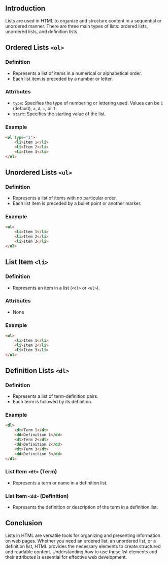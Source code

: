 

## Introduction
Lists are used in HTML to organize and structure content in a sequential or unordered manner. There are three main types of lists: ordered lists, unordered lists, and definition lists.

## Ordered Lists `<ol>`

### Definition
- Represents a list of items in a numerical or alphabetical order.
- Each list item is preceded by a number or letter.

### Attributes
- `type`: Specifies the type of numbering or lettering used. Values can be `1` (default), `a`, `A`, `i`, or `I`.
- `start`: Specifies the starting value of the list.

### Example
```html
<ol type="1">
    <li>Item 1</li>
    <li>Item 2</li>
    <li>Item 3</li>
</ol>
```

## Unordered Lists `<ul>`

### Definition
- Represents a list of items with no particular order.
- Each list item is preceded by a bullet point or another marker.

### Example
```html
<ul>
    <li>Item 1</li>
    <li>Item 2</li>
    <li>Item 3</li>
</ul>
```

## List Item `<li>`

### Definition
- Represents an item in a list (`<ol>` or `<ul>`).

### Attributes
- None

### Example
```html
<ul>
    <li>Item 1</li>
    <li>Item 2</li>
    <li>Item 3</li>
</ul>
```

## Definition Lists `<dl>`

### Definition
- Represents a list of term-definition pairs.
- Each term is followed by its definition.

### Example
```html
<dl>
    <dt>Term 1</dt>
    <dd>Definition 1</dd>
    <dt>Term 2</dt>
    <dd>Definition 2</dd>
    <dt>Term 3</dt>
    <dd>Definition 3</dd>
</dl>
```

### List Item `<dt>` (Term)
- Represents a term or name in a definition list.

### List Item `<dd>` (Definition)
- Represents the definition or description of the term in a definition list.

## Conclusion
Lists in HTML are versatile tools for organizing and presenting information on web pages. Whether you need an ordered list, an unordered list, or a definition list, HTML provides the necessary elements to create structured and readable content. Understanding how to use these list elements and their attributes is essential for effective web development.